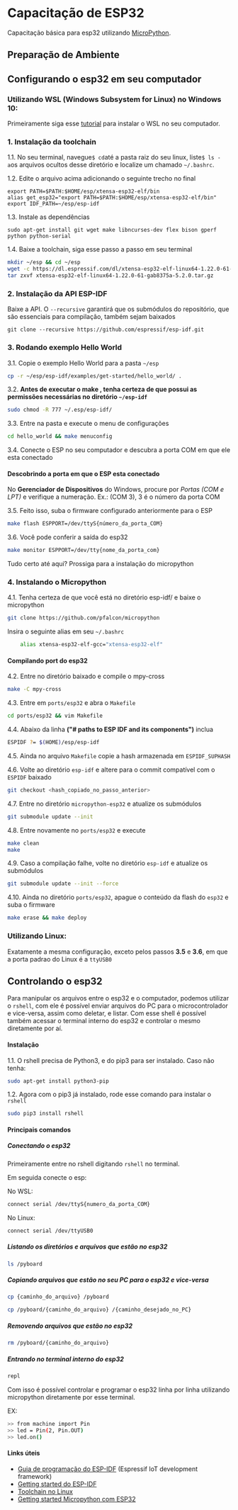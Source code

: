 # Capacitação de ESP32
Capacitação básica para esp32 utilizando [MicroPython](https://micropython.org).

## Preparação de Ambiente

## Configurando o esp32 em seu computador

### Utilizando WSL (Windows Subsystem for Linux) no Windows 10:
Primeiramente siga esse [tutorial](https://docs.microsoft.com/pt-br/windows/wsl/install-win10) para instalar o WSL no seu computador.
### 1. Instalação da toolchain
1.1. No seu terminal, navegue`$ cd`até a pasta raiz do seu linux, liste`$ ls -a`os arquivos ocultos desse diretório e localize um chamado `~/.bashrc`.

1.2. Edite o arquivo acima adicionando o seguinte trecho no final

    export PATH=$PATH:$HOME/esp/xtensa-esp32-elf/bin
    alias get_esp32="export PATH=$PATH:$HOME/esp/xtensa-esp32-elf/bin"
    export IDF_PATH=~/esp/esp-idf

1.3. Instale as dependências

`sudo apt-get install git wget make libncurses-dev flex bison gperf python python-serial`

1.4. Baixe a toolchain, siga esse passo a passo em seu terminal
```bash
mkdir ~/esp && cd ~/esp
wget -c https://dl.espressif.com/dl/xtensa-esp32-elf-linux64-1.22.0-61-gab8375a-5.2.0.tar.gz
tar zxvf xtensa-esp32-elf-linux64-1.22.0-61-gab8375a-5.2.0.tar.gz
```

### 2. Instalação da API ESP-IDF
Baixe a API. O `--recursive` garantirá que os submódulos do repositório, que são essenciais para compilação, também sejam baixados

    git clone --recursive https://github.com/espressif/esp-idf.git

### 3. Rodando exemplo Hello World
3.1. Copie o exemplo Hello World para a pasta `~/esp`
```bash
cp -r ~/esp/esp-idf/examples/get-started/hello_world/ .
```

3.2. **Antes de executar o make , tenha certeza de que possui as permissões necessárias no diretório `~/esp-idf`**
```bash
sudo chmod -R 777 ~/.esp/esp-idf/
```

3.3. Entre na pasta e execute o menu de configurações
```bash
cd hello_world && make menuconfig
```

3.4. Conecte o ESP no seu computador e descubra a porta COM em que ele esta conectado

#### Descobrindo a porta em que o ESP esta conectado

No **Gerenciador de Dispositivos** do Windows, procure por *Portas (COM e LPT)* e verifique a numeração. 
Ex.: (COM 3), 3 é o número da porta COM

3.5. Feito isso, suba o firmware configurado anteriormente para o ESP
```bash
make flash ESPPORT=/dev/ttyS{número_da_porta_COM}
```

3.6. Você pode conferir a saída do esp32
```bash
make monitor ESPPORT=/dev/tty{nome_da_porta_com}
```

Tudo certo até aqui? Prossiga para a instalação do micropython

### 4. Instalando o Micropython
4.1. Tenha certeza de que você está no diretório esp-idf/ e baixe o micropython
```bash
git clone https://github.com/pfalcon/micropython
```

Insira o seguinte alias em seu `~/.bashrc`
```bash
    alias xtensa-esp32-elf-gcc="xtensa-esp32-elf"
```

#### Compilando port do esp32
4.2. Entre no diretório baixado e compile o mpy-cross
```bash
make -C mpy-cross
```

4.3. Entre em `ports/esp32` e abra o `Makefile`
```bash
cd ports/esp32 && vim Makefile
```

4.4. Abaixo da linha **("# paths to ESP IDF and its components")** inclua
```bash
ESPIDF ?= $(HOME)/esp/esp-idf
```

4.5. Ainda no arquivo `Makefile` copie a hash armazenada em `ESPIDF_SUPHASH`


4.6. Volte ao diretório `esp-idf` e altere para o commit compatível com o `ESPIDF` baixado
```bash
git checkout <hash_copiado_no_passo_anterior>
```

4.7. Entre no diretório `micropython-esp32` e atualize os submódulos
```bash
git submodule update --init
```

4.8. Entre novamente no `ports/esp32` e execute
```bash
make clean 
make
```

4.9. Caso a compilação falhe, volte no diretório `esp-idf` e atualize os submódulos
```bash
git submodule update --init --force
```

4.10. Ainda no diretório `ports/esp32`, apague o conteúdo da flash do `esp32` e suba o firmware
```bash
make erase && make deploy
```

### Utilizando Linux:
Exatamente a mesma configuração, exceto pelos passos **3.5** e **3.6**, em que a porta padrao do Linux é a `ttyUSB0`

## Controlando o esp32
Para manipular os arquivos entre o esp32 e o computador, podemos utilizar o `rshell`, com ele é possível enviar arquivos do PC para o microcontrolador e vice-versa, assim como deletar, e listar.
Com esse shell é possível também acessar o terminal interno do esp32 e controlar o mesmo diretamente por aí.

#### Instalação

1.1. O rshell precisa de Python3, e do pip3 para ser instalado. Caso não tenha:

```bash
sudo apt-get install python3-pip
```

1.2. Agora com o pip3 já instalado, rode esse comando para instalar o `rshell`

```bash
sudo pip3 install rshell
```
#### Principais comandos

##### Conectando o esp32

Primeiramente entre no rshell digitando `rshell` no terminal. 

Em seguida conecte o esp:

No WSL:
```bash
connect serial /dev/ttyS{numero_da_porta_COM}
```
No Linux:
```bash
connect serial /dev/ttyUSB0
```
##### Listando os diretórios e arquivos que estão no esp32

```bash
ls /pyboard
```

##### Copiando arquivos que estão no seu PC para o esp32 e vice-versa

```bash
cp {caminho_do_arquivo} /pyboard
```
```bash
cp /pyboard/{caminho_do_arquivo} /{caminho_desejado_no_PC}
```

##### Removendo arquivos que estão no esp32

```bash
rm /pyboard/{caminho_do_arquivo}
```

##### Entrando no terminal interno do esp32

```bash
repl
```
Com isso é possível controlar e programar o esp32 linha por linha utilizando micropython diretamente por esse terminal.

EX: 
```bash
>> from machine import Pin
>> led = Pin(2, Pin.OUT)
>> led.on()
```
#### Links úteis
- [Guia de programação do ESP-IDF](https://docs.espressif.com/projects/esp-idf/en/latest/) (Espressif IoT development framework)
- [Getting started do ESP-IDF](https://docs.espressif.com/projects/esp-idf/en/latest/get-started/)
- [Toolchain no Linux](https://docs.espressif.com/projects/esp-idf/en/latest/get-started/linux-setup.html)
- [Getting started Micropython com ESP32](http://docs.micropython.org/en/latest/esp32/tutorial/intro.html#esp32-intro)

